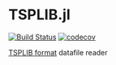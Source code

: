 # TSPLIB.jl

[![Build Status](https://github.com/matago/TSPLIB.jl/workflows/CI/badge.svg?branch=master)](https://github.com/matago/TSPLIB.jl/actions?query=workflow%3ACI)
[![codecov](https://codecov.io/gh/matago/TSPLIB.jl/branch/master/graph/badge.svg)](https://codecov.io/gh/matago/TSPLIB.jl)

[TSPLIB format](http://webhotel4.ruc.dk/~keld/research/LKH/LKH-2.0/DOC/TSPLIB_DOC.pdf) datafile reader


